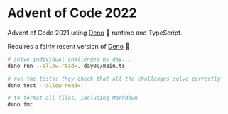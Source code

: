 # Advent of Code 2022

Advent of Code 2021 using [Deno](https://deno.land/) 🦕 runtime and TypeScript.

Requires a fairly recent version of [Deno](https://deno.land/) 🤷

```bash
# solve individual challenges by day...
deno run --allow-read=. day00/main.ts

# run the tests; they check that all the challenges solve correctly
deno test --allow-read=.

# to format all files, including Markdown
deno fmt
```
